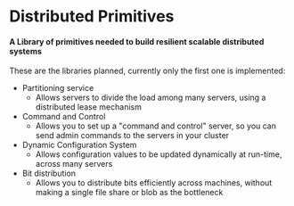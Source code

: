 # Distributed Primitives
#### A Library of primitives needed to build resilient scalable distributed systems

These are the libraries planned, currently only the first one is implemented:
  - Partitioning service
    * Allows servers to divide the load among many servers, using a distributed lease mechanism
  - Command and Control
    * Allows you to set up a "command and control" server, so you can send admin commands to the servers in your cluster
  - Dynamic Configuration System
    * Allows configuration values to be updated dynamically at run-time, across many servers
  - Bit distribution
    * Allows you to distribute bits efficiently across machines, without making a single file share or blob as the bottleneck






